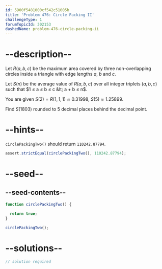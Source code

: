 ```yaml
---
id: 5900f5481000cf542c51005b
title: 'Problem 476: Circle Packing II'
challengeType: 1
forumTopicId: 302153
dashedName: problem-476-circle-packing-ii
---
```


# --description--

Let $R(a, b, c)$ be the maximum area covered by three non-overlapping circles inside a triangle with edge lengths $a$, $b$ and $c$.

Let $S(n)$ be the average value of $R(a, b, c)$ over all integer triplets $(a, b, c)$ such that $1 ≤ a ≤ b ≤ c &lt; a + b ≤ n$.

You are given $S(2) = R(1, 1, 1) ≈ 0.31998$, $S(5) ≈ 1.25899$.

Find $S(1803)$ rounded to 5 decimal places behind the decimal point.

# --hints--

`circlePackingTwo()` should return `110242.87794`.

```js
assert.strictEqual(circlePackingTwo(), 110242.87794);
```

# --seed--

## --seed-contents--

```js
function circlePackingTwo() {

  return true;
}

circlePackingTwo();
```

# --solutions--

```js
// solution required
```
